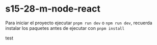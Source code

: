 # s15-28-m-node-react

Para iniciar el proyecto ejecutar `pnpm run dev` o `npm run dev`, recuerda instalar los paquetes antes de ejecutar con `pnpm install`

test